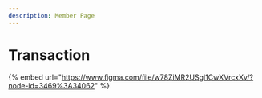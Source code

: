 ```yaml
---
description: Member Page
---
```


# Transaction

{% embed url="https://www.figma.com/file/w78ZiMR2USgl1CwXVrcxXv/?node-id=3469%3A34062" %}



